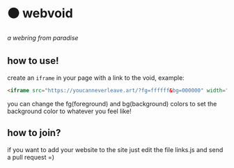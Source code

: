 # ⚫ webvoid
###### a webring from paradise

## how to use!

create an `iframe` in your page with a link to the void, example:

```html
<iframe src="https://youcanneverleave.art/?fg=ffffff&bg=000000" width="100%" height="420px"></iframe>
```

you can change the fg(foreground) and bg(background) colors to set the background color to whatever you feel like!

## how to join?

if you want to add your website to the site just edit the file links.js and send a pull request =)


